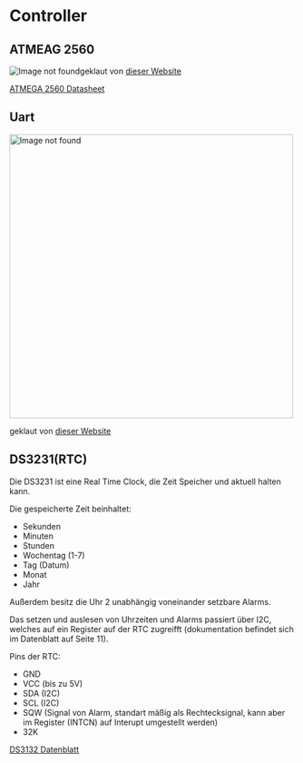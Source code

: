 # Controller

## ATMEAG 2560

<img src="https://www.exp-tech.de/media/image/10/64/e3/xARDUINO-Mega-Pinout-Diagram.png.pagespeed.ic.c8O2buxrE8.webp" alt="Image not found">geklaut von <a href="https://www.exp-tech.de/blog/arduino-mega-2560-pinbelegung">dieser Website</a></img>

<a href="https://ww1.microchip.com/downloads/en/devicedoc/atmel-2549-8-bit-avr-microcontroller-atmega640-1280-1281-2560-2561_datasheet.pdf">ATMEGA 2560 Datasheet</a>

## Uart

<img src="https://ae01.alicdn.com/kf/H6643303ef25f469e86cd438eaadb88f0u/3m-5m-silabs-CP210x-CP2102-USB-UART-TTL-3-3-v-Draht-Ende-f-r-PLC.jpg_Q90.jpg_.webp" alt="Image not found" width="500" height="500"></img>
<p>geklaut von <a href="https://de.aliexpress.com/item/32819446112.html">dieser Website</a></p>

## DS3231(RTC)

Die DS3231 ist eine Real Time Clock, die Zeit Speicher und aktuell halten kann.

Die gespeicherte Zeit beinhaltet:
- Sekunden
- Minuten
- Stunden
- Wochentag (1-7)
- Tag (Datum)
- Monat
- Jahr

Außerdem besitz die Uhr 2 unabhängig voneinander setzbare Alarms.

Das setzen und auslesen von Uhrzeiten und Alarms passiert über I2C, welches auf ein Register auf der RTC zugreifft (dokumentation befindet sich im Datenblatt auf Seite 11).

Pins der RTC:
- GND
- VCC (bis zu 5V)
- SDA (I2C)
- SCL (I2C)
- SQW (Signal von Alarm, standart mäßig als Rechtecksignal, kann aber im Register (INTCN) auf Interupt umgestellt werden)
- 32K

<a href="https://datasheets.maximintegrated.com/en/ds/DS3231.pdf">DS3132 Datenblatt</a>

